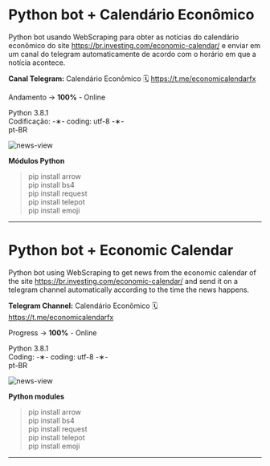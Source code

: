 # Python bot + Calendário Econômico

Python bot usando WebScraping para obter as notícias do calendário econômico do site https://br.investing.com/economic-calendar/ e enviar em um canal do telegram automaticamente de acordo com o horário em que a notícia acontece.

<strong>Canal Telegram:</strong> Calendário Econômico 🗓 https://t.me/economicalendarfx

Andamento -> <strong>100%</strong> - Online

Python 3.8.1 </br>
Codificação: -&lowast;- coding: utf-8 -&lowast;- </br>
pt-BR </br> 

![news-view](https://github.com/alpdias/calendario-economico-python-bot-public/blob/master/img/news-view.png)

<strong>Módulos Python</strong>

> pip install arrow </br>
> pip install bs4 </br>
> pip install request </br>
> pip install telepot </br>
> pip install emoji </br>

---------------------------------------------------------------------------------------------------------

# Python bot + Economic Calendar

Python bot using WebScraping to get news from the economic calendar of the site https://br.investing.com/economic-calendar/ and send it on a telegram channel automatically according to the time the news happens.

<strong>Telegram Channel:</strong> Calendário Econômico 🗓 https://t.me/economicalendarfx

Progress -> <strong>100%</strong> - Online

Python 3.8.1 </br>
Coding: -&lowast;- coding: utf-8 -&lowast;- </br>
pt-BR </br>

![news-view](https://github.com/alpdias/calendario-economico-python-bot-public/blob/master/img/news-view.png)

<strong>Python modules</strong>

> pip install arrow </br>
> pip install bs4 </br>
> pip install request </br>
> pip install telepot </br>
> pip install emoji </br>

---------------------------------------------------------------------------------------------------------
